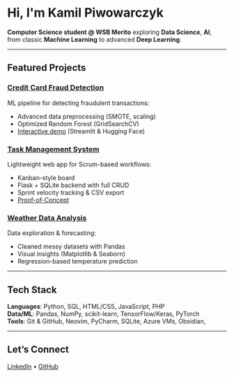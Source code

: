 # Hi, I'm Kamil Piwowarczyk

**Computer Science student @ WSB Merito** exploring **Data Science**, **AI**, from classic **Machine Learning** to advanced **Deep Learning**.

---

## Featured Projects

### [Credit Card Fraud Detection](https://github.com/kamil7133/fraud_detection)
ML pipeline for detecting fraudulent transactions:
- Advanced data preprocessing (SMOTE, scaling)
- Optimized Random Forest (GridSearchCV)
- [Interactive demo](https://huggingface.co/spaces/kamil713/fraud_detection) (Streamlit & Hugging Face)

### [Task Management System](https://github.com/kamil7133/task_management_system)
Lightweight web app for Scrum-based workflows:
- Kanban-style board
- Flask + SQLite backend with full CRUD
- Sprint velocity tracking & CSV export
- [Proof-of-Concept](https://task-management-system-cdtw.onrender.com/projects/kanban)

### [Weather Data Analysis](https://github.com/kamil7133/Weather_Data_Analysis_with_Pandas_Matplotlib_and_Seaborn)
Data exploration & forecasting:
- Cleaned messy datasets with Pandas
- Visual insights (Matplotlib & Seaborn)
- Regression-based temperature prediction

---

## Tech Stack

**Languages**: Python, SQL, HTML/CSS, JavaScript, PHP  
**Data/ML**: Pandas, NumPy, scikit-learn, TensorFlow/Keras, PyTorch  
**Tools**: Git & GitHub, Neovim, PyCharm, SQLite, Azure VMs, Obsidian,

---

## Let’s Connect
[LinkedIn](https://www.linkedin.com/in/kamil-piwowarczyk-6ba839322/) • [GitHub](https://github.com/kamil7133)
